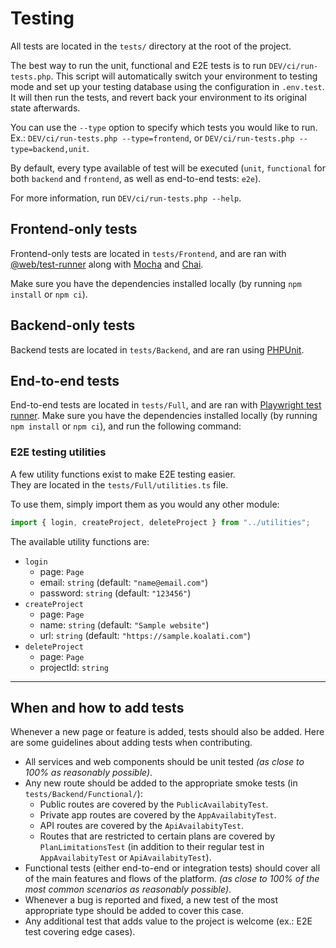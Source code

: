 # Testing

All tests are located in the `tests/` directory at the root of the project. 

The best way to run the unit, functional and E2E tests is to run `DEV/ci/run-tests.php`. 
This script will automatically switch your environment to testing mode and set up your testing database using the configuration in `.env.test`.
It will then run the tests, and revert back your environment to its original state afterwards.

You can use the `--type` option to specify which tests you would like to run. 
Ex.: `DEV/ci/run-tests.php --type=frontend`, or `DEV/ci/run-tests.php --type=backend,unit`.

By default, every type available of test will be executed (`unit`, `functional` for both `backend` and `frontend`, as well as end-to-end tests: `e2e`). 

For more information, run `DEV/ci/run-tests.php --help`.

## Frontend-only tests
Frontend-only tests are located in `tests/Frontend`, and are ran with [@web/test-runner](https://modern-web.dev/docs/test-runner/overview/) 
along with [Mocha](https://mochajs.org/) and [Chai](https://www.chaijs.com/).

Make sure you have the dependencies installed locally (by running `npm install` or `npm ci`).

## Backend-only tests
Backend tests are located in `tests/Backend`, and are ran using [PHPUnit](https://phpunit.de/).

## End-to-end tests
End-to-end tests are located in `tests/Full`, and are ran with [Playwright test runner](https://github.com/microsoft/playwright-test).
Make sure you have the dependencies installed locally (by running `npm install` or `npm ci`), and run the following command:

### E2E testing utilities
A few utility functions exist to make E2E testing easier.  
They are located in the `tests/Full/utilities.ts` file.

To use them, simply import them as you would any other module:
```js
import { login, createProject, deleteProject } from "../utilities";
```

The available utility functions are:
- `login`
  - page: `Page`
  - email: `string` (default: `"name@email.com"`)
  - password: `string` (default: `"123456"`)
- `createProject`
  - page: `Page`
  - name: `string` (default: `"Sample website"`)
  - url: `string` (default: `"https://sample.koalati.com"`)
- `deleteProject`
  - page: `Page`
  - projectId: `string`

---

## When and how to add tests
Whenever a new page or feature is added, tests should also be added. 
Here are some guidelines about adding tests when contributing.

- All services and web components should be unit tested _(as close to 100% as reasonably possible)_.
- Any new route should be added to the appropriate smoke tests (in `tests/Backend/Functional/`):
  - Public routes are covered by the `PublicAvailabityTest`.
  - Private app routes are covered by the `AppAvailabityTest`.
  - API routes are covered by the `ApiAvailabityTest`.
  - Routes that are restricted to certain plans are covered by `PlanLimitationsTest` (in addition to their regular test in `AppAvailabityTest` or `ApiAvailabityTest`).
- Functional tests (either end-to-end or integration tests) should cover all of the main features and flows of the platform. _(as close to 100% of the most common scenarios as reasonably possible)_.
- Whenever a bug is reported and fixed, a new test of the most appropriate type should be added to cover this case.
- Any additional test that adds value to the project is welcome (ex.: E2E test covering edge cases).
